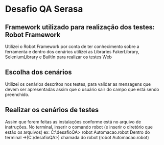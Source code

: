 # Desafio QA Serasa

## Framework utilizado para realização dos testes: Robot Framework
Utilizei o Robot Framework por conta de ter conhecimento sobre a ferramenta 
e dentro dos cenários utilizei as Libraries FakerLibrary, SeleniumLibrary e BuiltIn para realizar os testes Web

## Escolha dos cenários
Utilizei os cenários descritos nos testes, para validar as mensagens que devem ser apresentadas assim que o usuário 
sair do campo que está sendo preenchido. 


## Realizar os cenários de testes 
Assim que forem feitas as instalações conforme está no arquivo de instruções. 
No terminal, inserir o comando 
robot (e inserir o diretório que estão os arquivos)
ex: C:\desafioQA> robot Automacao.robot
Dentro do terminal ->(C:\desafioQA>) chamada do robot (robot Automacao.robot)


